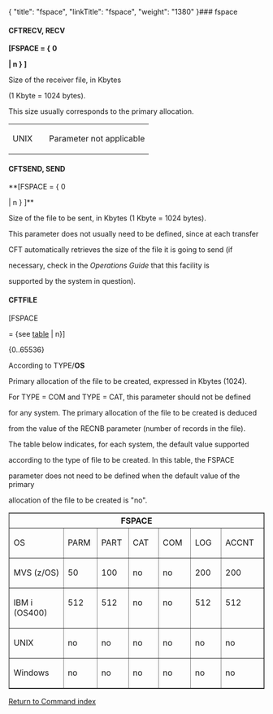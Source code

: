 {
    "title": "fspace",
    "linkTitle": "fspace",
    "weight": "1380"
}### <span id="fspace"></span>fspace

#### <span id="fspace_CFTRECV"></span>CFTRECV, RECV

**\[FSPACE = {** **0**
**| n } \]**

Size of the receiver file, in Kbytes
(1 Kbyte = 1024 bytes).

This size usually corresponds to the primary allocation.

<table cellspacing="0">
   <col/>
   <col/>
      <tr valign="top">
         <td width="26%">
            <p>UNIX</p>
         </td>
         <td width="74%">
            <p>Parameter not applicable</p>
         </td>
      </tr>
</table>

#### <span id="fspace_CFTSEND"></span>CFTSEND, SEND

**\[FSPACE = { 0
| n } \]**

Size of the file to be sent, in Kbytes (1 Kbyte = 1024 bytes).

This parameter does not usually need to be defined, since at each transfer
CFT automatically retrieves the size of the file it is going to send (if
necessary, check in the *Operations Guide* that this facility is
supported by the system in question).

#### <span id="fspace_CFTFILE"></span>CFTFILE

\[FSPACE
= {see [table](#fspace_table) | n}\]

{0..65536}

According to TYPE/**OS**

Primary allocation of the file to be created, expressed in Kbytes (1024).

For TYPE = COM and TYPE = CAT, this parameter should not be defined
for any system. The primary allocation of the file to be created is deduced
from the value of the RECNB parameter (number of records in the file).

The table below indicates, for each system, the default value supported
according to the type of file to be created. In this table, the FSPACE
parameter does not need to be defined when the default value of the primary
allocation of the file to be created is "no".

<table border="1" cellspacing="0">
   <col/>
   <col/>
   <col/>
   <col/>
   <col/>
   <col/>
   <col/>
   <thead>
      <tr>
<th colspan="7"><a name="FSPACE_Table"></a>FSPACE</th>
      </tr>
   </thead>
      <tr>
         <td valign="top" width="17%">
            <p>OS </p>
         </td>
         <td valign="top" width="10%">
            <p>PARM </p>
         </td>
         <td valign="top" width="12%">
            <p>PART </p>
         </td>
         <td valign="top" width="14%">
            <p>CAT </p>
         </td>
         <td valign="top" width="14%">
            <p>COM </p>
         </td>
         <td valign="top" width="14%">
            <p>LOG </p>
         </td>
         <td valign="top" width="20%">
            <p>ACCNT </p>
         </td>
      </tr>
      <tr>
         <td valign="top" width="17%">
            <p>MVS (z/OS)</p>
         </td>
         <td valign="top" width="10%">
            <p>50 </p>
         </td>
         <td valign="top" width="12%">
            <p>100 </p>
         </td>
         <td valign="top" width="14%">
            <p>no </p>
         </td>
         <td valign="top" width="14%">
            <p>no </p>
         </td>
         <td valign="top" width="14%">
            <p>200 </p>
         </td>
         <td valign="top" width="20%">
            <p>200 </p>
         </td>
      </tr>
      <tr>
         <td valign="top" width="17%">
            <p>IBM i (OS400) </p>
         </td>
         <td valign="top" width="10%">
            <p>512 </p>
         </td>
         <td valign="top" width="12%">
            <p>512 </p>
         </td>
         <td valign="top" width="14%">
            <p>no </p>
         </td>
         <td valign="top" width="14%">
            <p>no </p>
         </td>
         <td valign="top" width="14%">
            <p>512 </p>
         </td>
         <td valign="top" width="20%">
            <p>512 </p>
         </td>
      </tr>
      <tr>
         <td valign="top" width="17%">
            <p>UNIX </p>
         </td>
         <td valign="top" width="10%">
            <p>no </p>
         </td>
         <td valign="top" width="12%">
            <p>no </p>
         </td>
         <td valign="top" width="14%">
            <p>no </p>
         </td>
         <td valign="top" width="14%">
            <p>no </p>
         </td>
         <td valign="top" width="14%">
            <p>no </p>
         </td>
         <td valign="top" width="20%">
            <p>no </p>
         </td>
      </tr>
      <tr>
         <td valign="top" width="17%">
            <p>Windows</p>
         </td>
         <td valign="top" width="10%">
            <p>no </p>
         </td>
         <td valign="top" width="12%">
            <p>no </p>
         </td>
         <td valign="top" width="14%">
            <p>no </p>
         </td>
         <td valign="top" width="14%">
            <p>no </p>
         </td>
         <td valign="top" width="14%">
            <p>no </p>
         </td>
         <td valign="top" width="20%">
            <p>no </p>
         </td>
      </tr>
</table>

[Return to Command index](../../)
